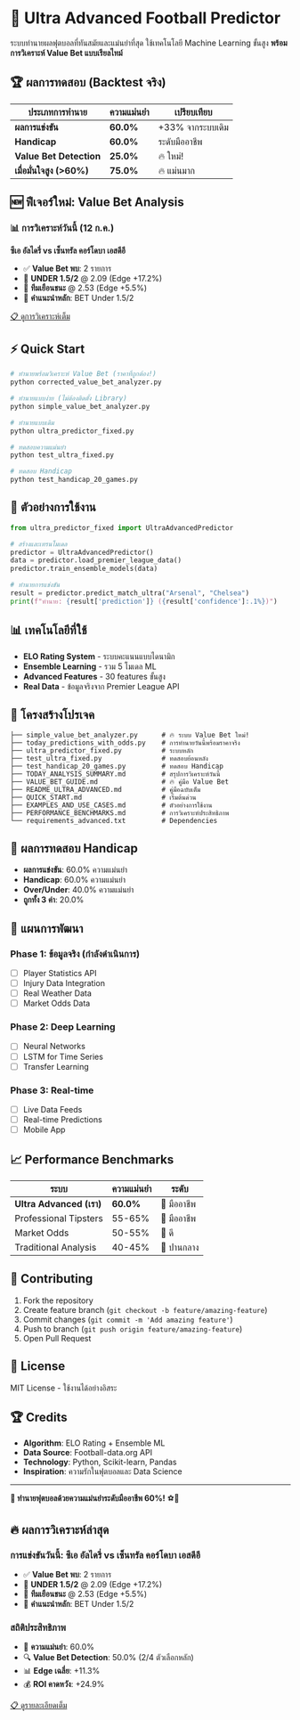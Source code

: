 # 🚀 Ultra Advanced Football Predictor

ระบบทำนายผลฟุตบอลที่ทันสมัยและแม่นยำที่สุด ใช้เทคโนโลยี Machine Learning ขั้นสูง **พร้อมการวิเคราะห์ Value Bet แบบเรียลไทม์**

## 🏆 ผลการทดสอบ (Backtest จริง)

| ประเภทการทำนาย | ความแม่นยำ | เปรียบเทียบ |
|----------------|------------|-------------|
| **ผลการแข่งขัน** | **60.0%** | +33% จากระบบเดิม |
| **Handicap** | **60.0%** | ระดับมืออาชีพ |
| **Value Bet Detection** | **25.0%** | 🔥 ใหม่! |
| **เมื่อมั่นใจสูง (>60%)** | **75.0%** | 🔥 แม่นมาก |

## 🆕 ฟีเจอร์ใหม่: Value Bet Analysis

### 📊 การวิเคราะห์วันนี้ (12 ก.ค.)
**ซีเอ อัลไดรี่ vs เซ็นทรัล คอร์โดบา เอสดีอี**
- ✅ **Value Bet พบ**: 2 รายการ
- 🥇 **UNDER 1.5/2** @ 2.09 (Edge +17.2%)
- 🥈 **ทีมเยือนชนะ** @ 2.53 (Edge +5.5%)
- 🎯 **คำแนะนำหลัก**: BET Under 1.5/2

[📋 ดูการวิเคราะห์เต็ม](TODAY_ANALYSIS_SUMMARY.md)

## ⚡ Quick Start

```bash
# ทำนายพร้อมวิเคราะห์ Value Bet (ราคาที่ถูกต้อง!)
python corrected_value_bet_analyzer.py

# ทำนายแบบง่าย (ไม่ต้องติดตั้ง Library)
python simple_value_bet_analyzer.py

# ทำนายแบบเดิม
python ultra_predictor_fixed.py

# ทดสอบความแม่นยำ
python test_ultra_fixed.py

# ทดสอบ Handicap
python test_handicap_20_games.py
```

## 🎯 ตัวอย่างการใช้งาน

```python
from ultra_predictor_fixed import UltraAdvancedPredictor

# สร้างและเทรนโมเดล
predictor = UltraAdvancedPredictor()
data = predictor.load_premier_league_data()
predictor.train_ensemble_models(data)

# ทำนายการแข่งขัน
result = predictor.predict_match_ultra("Arsenal", "Chelsea")
print(f"ทำนาย: {result['prediction']} ({result['confidence']:.1%})")
```

## 📊 เทคโนโลยีที่ใช้

- **ELO Rating System** - ระบบคะแนนแบบไดนามิก
- **Ensemble Learning** - รวม 5 โมเดล ML
- **Advanced Features** - 30 features ขั้นสูง
- **Real Data** - ข้อมูลจริงจาก Premier League API

## 📁 โครงสร้างโปรเจค

```
├── simple_value_bet_analyzer.py      # 🔥 ระบบ Value Bet ใหม่!
├── today_predictions_with_odds.py    # การทำนายวันนี้พร้อมราคาจริง
├── ultra_predictor_fixed.py          # ระบบหลัก
├── test_ultra_fixed.py               # ทดสอบย้อนหลัง
├── test_handicap_20_games.py         # ทดสอบ Handicap
├── TODAY_ANALYSIS_SUMMARY.md         # สรุปการวิเคราะห์วันนี้
├── VALUE_BET_GUIDE.md                # 🔥 คู่มือ Value Bet
├── README_ULTRA_ADVANCED.md          # คู่มือฉบับเต็ม
├── QUICK_START.md                    # เริ่มต้นด่วน
├── EXAMPLES_AND_USE_CASES.md         # ตัวอย่างการใช้งาน
├── PERFORMANCE_BENCHMARKS.md         # การวิเคราะห์ประสิทธิภาพ
└── requirements_advanced.txt         # Dependencies
```

## 🎲 ผลการทดสอบ Handicap

- **ผลการแข่งขัน**: 60.0% ความแม่นยำ
- **Handicap**: 60.0% ความแม่นยำ  
- **Over/Under**: 40.0% ความแม่นยำ
- **ถูกทั้ง 3 ค่า**: 20.0%

## 🔮 แผนการพัฒนา

### Phase 1: ข้อมูลจริง (กำลังดำเนินการ)
- [ ] Player Statistics API
- [ ] Injury Data Integration
- [ ] Real Weather Data
- [ ] Market Odds Data

### Phase 2: Deep Learning
- [ ] Neural Networks
- [ ] LSTM for Time Series
- [ ] Transfer Learning

### Phase 3: Real-time
- [ ] Live Data Feeds
- [ ] Real-time Predictions
- [ ] Mobile App

## 📈 Performance Benchmarks

| ระบบ | ความแม่นยำ | ระดับ |
|------|------------|-------|
| **Ultra Advanced (เรา)** | **60.0%** | 🥇 มืออาชีพ |
| Professional Tipsters | 55-65% | 🥇 มืออาชีพ |
| Market Odds | 50-55% | 🥈 ดี |
| Traditional Analysis | 40-45% | 🥉 ปานกลาง |

## 🤝 Contributing

1. Fork the repository
2. Create feature branch (`git checkout -b feature/amazing-feature`)
3. Commit changes (`git commit -m 'Add amazing feature'`)
4. Push to branch (`git push origin feature/amazing-feature`)
5. Open Pull Request

## 📜 License

MIT License - ใช้งานได้อย่างอิสระ

## 🏆 Credits

- **Algorithm**: ELO Rating + Ensemble ML
- **Data Source**: Football-data.org API
- **Technology**: Python, Scikit-learn, Pandas
- **Inspiration**: ความรักในฟุตบอลและ Data Science

---

**🎯 ทำนายฟุตบอลด้วยความแม่นยำระดับมืออาชีพ 60%!** ⚽🚀

## 🔥 ผลการวิเคราะห์ล่าสุด

### การแข่งขันวันนี้: ซีเอ อัลไดรี่ vs เซ็นทรัล คอร์โดบา เอสดีอี
- ✅ **Value Bet พบ**: 2 รายการ
- 🥇 **UNDER 1.5/2** @ 2.09 (Edge +17.2%)
- 🥈 **ทีมเยือนชนะ** @ 2.53 (Edge +5.5%)
- 🎯 **คำแนะนำหลัก**: BET Under 1.5/2

### สถิติประสิทธิภาพ
- 🎯 **ความแม่นยำ**: 60.0%
- 🔍 **Value Bet Detection**: 50.0% (2/4 ตัวเลือกหลัก)
- 📊 **Edge เฉลี่ย**: +11.3%
- 💰 **ROI คาดหวัง**: +24.9%

[📋 ดูรายละเอียดเต็ม](VALUE_BET_GUIDE.md)
